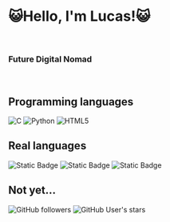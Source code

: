 <h1 align="left">😺Hello, I'm Lucas!😺</h1>

<br>
  <h3>Future Digital Nomad</h3>
<br />
<h2> Programming languages </h2>

![C](https://img.shields.io/badge/c-%2300599C.svg?style=for-the-badge&logo=c&logoColor=white)
![Python](https://img.shields.io/badge/python-3670A0?style=for-the-badge&logo=python&logoColor=ffdd54)
![HTML5](https://img.shields.io/badge/-HTML5-F05032?style=for-the-badge&logo=html5&logoColor=ffffff)

<h2> Real languages </h2>

![Static Badge](https://img.shields.io/badge/%ED%95%9C%EA%B5%AD%EC%96%B4-black?style=for-the-badge)
![Static Badge](https://img.shields.io/badge/Espa%C3%B1ol-red?style=for-the-badge)
![Static Badge](https://img.shields.io/badge/Portugu%C3%A9s-darkgreen?style=for-the-badge)

<h2> Not yet... </h2>

![GitHub followers](https://img.shields.io/github/followers/lucas-nabi)
![GitHub User's stars](https://img.shields.io/github/stars/lucas-nabi)

<br/>
